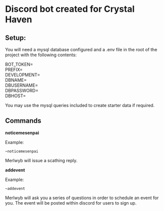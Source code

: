# Discord bot created for Crystal Haven

## Setup:
You will need a mysql database configured and a .env file in the root of the project with the following contents:

BOT_TOKEN=</br>
PREFIX=</br>
DEVELOPMENT=</br>
DBNAME=</br>
DBUSERNAME=</br>
DBPASSWORD=</br>
DBHOST=</br>
 
You may use the mysql queries included to create starter data if required. 

## Commands
**noticemesenpai**

Example: 

`~noticemesenpai`

Merlwyb will issue a scathing reply.

**addevent**

Example:

`~addevent`

Merlwyb will ask you a series of questions in order to schedule an event for you. 
The event will be posted within discord for users to sign up. 